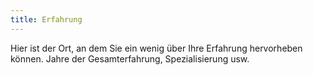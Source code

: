 ```yaml
---
title: Erfahrung
---
```


Hier ist der Ort, an dem Sie ein wenig über Ihre Erfahrung hervorheben können. Jahre der Gesamterfahrung, Spezialisierung usw.